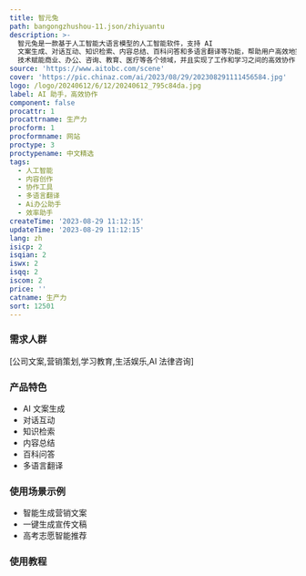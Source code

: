 ```yaml
---
title: 智元兔
path: bangongzhushou-11.json/zhiyuantu
description: >-
  智元兔是一款基于人工智能大语言模型的人工智能软件，支持 AI
  文案生成、对话互动、知识检索、内容总结、百科问答和多语言翻译等功能，帮助用户高效地完成内容创作，使得生成式 AI
  技术赋能商业、办公、咨询、教育、医疗等各个领域，并且实现了工作和学习之间的高效协作！
source: 'https://www.aitobc.com/scene'
cover: 'https://pic.chinaz.com/ai/2023/08/29/202308291111456584.jpg'
logo: /logo/20240612/6/12/20240612_795c84da.jpg
label: AI 助手，高效协作
component: false
procattr: 1
procattrname: 生产力
procform: 1
procformname: 网站
proctype: 3
proctypename: 中文精选
tags:
  - 人工智能
  - 内容创作
  - 协作工具
  - 多语言翻译
  - Ai办公助手
  - 效率助手
createTime: '2023-08-29 11:12:15'
updateTime: '2023-08-29 11:12:15'
lang: zh
isicp: 2
isqian: 2
iswx: 2
isqq: 2
iscom: 2
price: ''
catname: 生产力
sort: 12501
---
```




### 需求人群
[公司文案,营销策划,学习教育,生活娱乐,AI 法律咨询]

### 产品特色
- AI 文案生成
- 对话互动
- 知识检索
- 内容总结
- 百科问答
- 多语言翻译

### 使用场景示例
- 智能生成营销文案
- 一键生成宣传文稿
- 高考志愿智能推荐

### 使用教程


  
